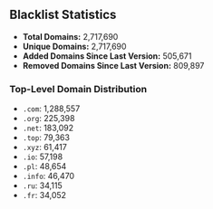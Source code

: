 ## Blacklist Statistics

- **Total Domains:** 2,717,690
- **Unique Domains:** 2,717,690
- **Added Domains Since Last Version:** 505,671
- **Removed Domains Since Last Version:** 809,897

### Top-Level Domain Distribution

-  `.com`: 1,288,557
-  `.org`: 225,398
-  `.net`: 183,092
-  `.top`: 79,363
-  `.xyz`: 61,417
-  `.io`: 57,198
-  `.pl`: 48,654
-  `.info`: 46,470
-  `.ru`: 34,115
-  `.fr`: 34,052
